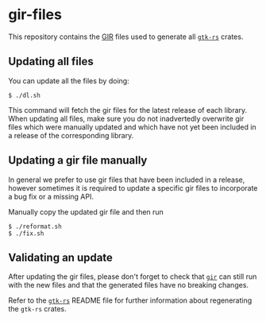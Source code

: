 # gir-files

This repository contains the [GIR](https://developer.gnome.org/programming-guidelines/stable/introspection.html.en)
files used to generate all [`gtk-rs`](https://github.com/gtk-rs/gtk-rs) crates.

## Updating all files

You can update all the files by doing:

```console
$ ./dl.sh
```

This command will fetch the gir files for the latest release of each library.
When updating all files, make sure you do not inadvertedly overwrite gir files
which were manually updated and which have not yet been included in a release
of the corresponding library.

## Updating a gir file manually

In general we prefer to use gir files that have been included in a release,
however sometimes it is required to update a specific gir files to incorporate
a bug fix or a missing API.

Manually copy the updated gir file and then run

```console
$ ./reformat.sh
$ ./fix.sh
```

## Validating an update

After updating the gir files, please don't forget to check that [`gir`](https://github.com/gtk-rs/gir)
can still run with the new files and that the generated files have no breaking changes.

Refer to the [`gtk-rs`](https://github.com/gtk-rs/gtk-rs) README file for further information about
regenerating the `gtk-rs` crates.
